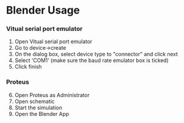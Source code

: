 # Blender Usage
### Vitual serial port emulator
1. Open Vitual serial port emulator
2. Go to device->create 
3. On the dialog box, select device type to "connector" and click next
4. Select 'COM1' (make sure the baud rate emulator box is ticked)
5. Click finish

### Proteus
6. Open Proteus as Administrator
7. Open schematic
8. Start the simulation
9. Open the Blender App
